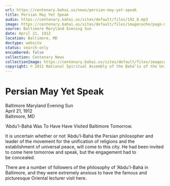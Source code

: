 ```yaml
---
url: https://centenary.bahai.us/news/persian-may-yet-speak
title: Persian May Yet Speak
audio: https://centenary.bahai.us/sites/default/files/192_0.mp3
image: https://centenary.bahai.us/sites/default/files/imagecache/page-main-image/images/press_clippings/04-20-1912%20Baltimore%20MD%20Evening%20Sun%20Persian%20May%20Yet%20Speak.png
source: Baltimore Maryland Evening Sun
date: April 21, 1912
location: Baltimore, MD
doctype: website
status: search-only
encumbered: false
collection: Centenary News
collectionImage: https://centenary.bahai.us/sites/default/files/imagecache/theme-image/main_image/abdulbaha-overview-small_0.jpg
copyright: © 2011 National Spiritual Assembly of the Bahá’ís of the United States
---
```



# Persian May Yet Speak

Baltimore Maryland Evening Sun  
April 21, 1912  
Baltimore, MD  



‘Abdu’l-Bahá Was To Have Have Visited Baltimore Tomorrow.

It is uncertain whether or not ‘Abdu’l-Bahá the Persian philosopher and leader of the movement for the unification of religions and the establishment of universal peace, will come to this city. He had been invited to come here tomorrow and speak, but the engagement had to be concealed.

There are a number of followers of the philosophy of ‘Abdu’l-Bahá in Baltimore, and they were extremely anxious to have the famous and picturesque Oriental lecturer visit here.